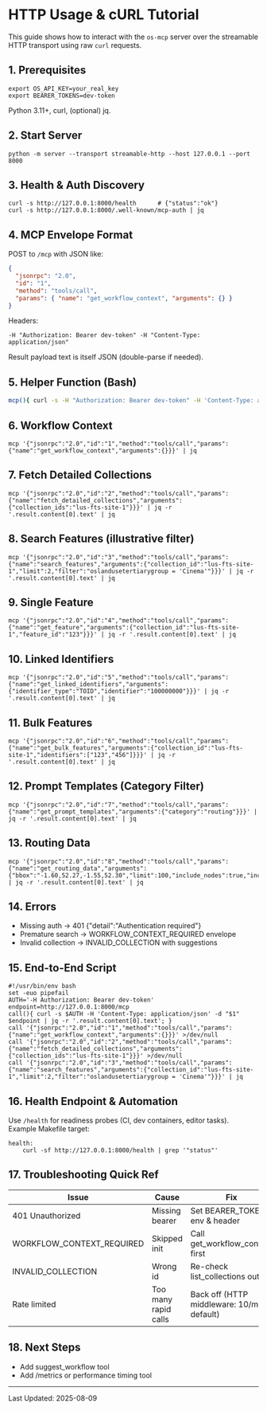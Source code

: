 # HTTP Usage & cURL Tutorial

This guide shows how to interact with the `os-mcp` server over the streamable HTTP transport using raw `curl` requests.

## 1. Prerequisites
```
export OS_API_KEY=your_real_key
export BEARER_TOKENS=dev-token
```
Python 3.11+, curl, (optional) jq.

## 2. Start Server
```
python -m server --transport streamable-http --host 127.0.0.1 --port 8000
```

## 3. Health & Auth Discovery
```
curl -s http://127.0.0.1:8000/health      # {"status":"ok"}
curl -s http://127.0.0.1:8000/.well-known/mcp-auth | jq
```

## 4. MCP Envelope Format
POST to `/mcp` with JSON like:
```json
{
  "jsonrpc": "2.0",
  "id": "1",
  "method": "tools/call",
  "params": { "name": "get_workflow_context", "arguments": {} }
}
```
Headers:
```
-H "Authorization: Bearer dev-token" -H "Content-Type: application/json"
```
Result payload text is itself JSON (double-parse if needed).

## 5. Helper Function (Bash)
```bash
mcp(){ curl -s -H "Authorization: Bearer dev-token" -H 'Content-Type: application/json' -d "$1" http://127.0.0.1:8000/mcp; }
```

## 6. Workflow Context
```
mcp '{"jsonrpc":"2.0","id":"1","method":"tools/call","params":{"name":"get_workflow_context","arguments":{}}}' | jq
```

## 7. Fetch Detailed Collections
```
mcp '{"jsonrpc":"2.0","id":"2","method":"tools/call","params":{"name":"fetch_detailed_collections","arguments":{"collection_ids":"lus-fts-site-1"}}}' | jq -r '.result.content[0].text' | jq
```

## 8. Search Features (illustrative filter)
```
mcp '{"jsonrpc":"2.0","id":"3","method":"tools/call","params":{"name":"search_features","arguments":{"collection_id":"lus-fts-site-1","limit":2,"filter":"oslandusetertiarygroup = 'Cinema'"}}}' | jq -r '.result.content[0].text' | jq
```

## 9. Single Feature
```
mcp '{"jsonrpc":"2.0","id":"4","method":"tools/call","params":{"name":"get_feature","arguments":{"collection_id":"lus-fts-site-1","feature_id":"123"}}}' | jq -r '.result.content[0].text' | jq
```

## 10. Linked Identifiers
```
mcp '{"jsonrpc":"2.0","id":"5","method":"tools/call","params":{"name":"get_linked_identifiers","arguments":{"identifier_type":"TOID","identifier":"100000000"}}}' | jq -r '.result.content[0].text' | jq
```

## 11. Bulk Features
```
mcp '{"jsonrpc":"2.0","id":"6","method":"tools/call","params":{"name":"get_bulk_features","arguments":{"collection_id":"lus-fts-site-1","identifiers":["123","456"]}}}' | jq -r '.result.content[0].text' | jq
```

## 12. Prompt Templates (Category Filter)
```
mcp '{"jsonrpc":"2.0","id":"7","method":"tools/call","params":{"name":"get_prompt_templates","arguments":{"category":"routing"}}}' | jq -r '.result.content[0].text' | jq
```

## 13. Routing Data
```
mcp '{"jsonrpc":"2.0","id":"8","method":"tools/call","params":{"name":"get_routing_data","arguments":{"bbox":"-1.60,52.27,-1.55,52.30","limit":100,"include_nodes":true,"include_edges":true}}}' | jq -r '.result.content[0].text' | jq
```

## 14. Errors
- Missing auth → 401 {"detail":"Authentication required"}
- Premature search → WORKFLOW_CONTEXT_REQUIRED envelope
- Invalid collection → INVALID_COLLECTION with suggestions

## 15. End-to-End Script
```
#!/usr/bin/env bash
set -euo pipefail
AUTH='-H Authorization: Bearer dev-token'
endpoint=http://127.0.0.1:8000/mcp
call(){ curl -s $AUTH -H 'Content-Type: application/json' -d "$1" $endpoint | jq -r '.result.content[0].text'; }
call '{"jsonrpc":"2.0","id":"1","method":"tools/call","params":{"name":"get_workflow_context","arguments":{}}}' >/dev/null
call '{"jsonrpc":"2.0","id":"2","method":"tools/call","params":{"name":"fetch_detailed_collections","arguments":{"collection_ids":"lus-fts-site-1"}}}' >/dev/null
call '{"jsonrpc":"2.0","id":"3","method":"tools/call","params":{"name":"search_features","arguments":{"collection_id":"lus-fts-site-1","limit":2,"filter":"oslandusetertiarygroup = 'Cinema'"}}}' | jq
```

## 16. Health Endpoint & Automation
Use `/health` for readiness probes (CI, dev containers, editor tasks). Example Makefile target:
```
health:
	curl -sf http://127.0.0.1:8000/health | grep '"status"'
```

## 17. Troubleshooting Quick Ref
Issue | Cause | Fix
----- | ----- | ----
401 Unauthorized | Missing bearer | Set BEARER_TOKENS env & header
WORKFLOW_CONTEXT_REQUIRED | Skipped init | Call get_workflow_context first
INVALID_COLLECTION | Wrong id | Re-check list_collections output
Rate limited | Too many rapid calls | Back off (HTTP middleware: 10/min default)

## 18. Next Steps
- Add suggest_workflow tool
- Add /metrics or performance timing tool

---
Last Updated: 2025-08-09
